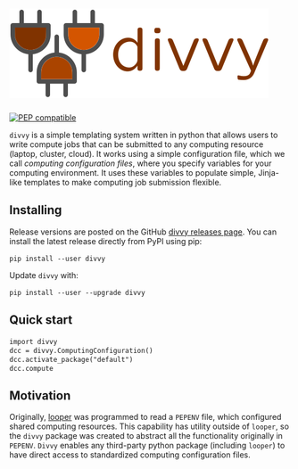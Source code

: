 # <img src="img/divvy_logo.svg" class="img-header">

[![PEP compatible](http://pepkit.github.io/img/PEP-compatible-green.svg)](http://pepkit.github.io)


`divvy` is a simple templating system written in python that allows users to write compute jobs that can be submitted to any computing resource (laptop, cluster, cloud). It works using a simple configuration file, which we call *computing configuration files*, where you specify variables for your computing environment. It uses these variables to populate simple, Jinja-like templates to make computing job submission flexible. 


## Installing


Release versions are posted on the GitHub [divvy releases page](https://github.com/databio/divvy/releases). You can install the latest release directly from PyPI using pip:

```{console}
pip install --user divvy
```

Update `divvy` with:

```{console}
pip install --user --upgrade divvy
```


## Quick start

```{python}
import divvy
dcc = divvy.ComputingConfiguration()
dcc.activate_package("default")
dcc.compute
```

## Motivation

Originally, [looper](http://looper.readthedocs.io/) was programmed to read a `PEPENV` file, which configured shared computing resources. This capability has utility outside of `looper`, so the `divvy` package was created to abstract all the functionality originally in `PEPENV`. `Divvy` enables any third-party python package (including `looper`) to have direct access to standardized computing configuration files.

